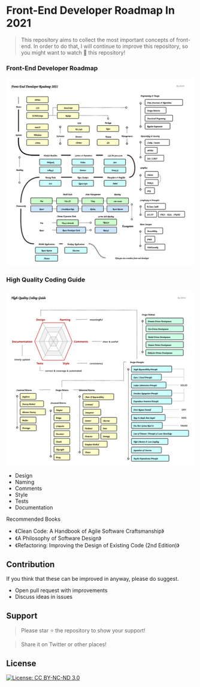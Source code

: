 
# Front-End Developer Roadmap In 2021

> This repository aims to collect the most important concepts of front-end. In order to do that, I will continue to improve this repository, so you might want to watch 🔭 this repository!

### Front-End Developer Roadmap

![Front-End Developer Roadmap](./images/2021-frontend.svg)

### High Quality Coding Guide

![CodingGuide](./images/CodingGuide.svg)

* Design 
* Naming 
* Comments  
* Style 
* Tests 
* Documentation 

Recommended Books

* 《Clean Code: A Handbook of Agile Software Craftsmanship》
* 《A Philosophy of Software Design》
* 《Refactoring: Improving the Design of Existing Code (2nd Edition)》

## Contribution

If you think that these can be improved in anyway, please do suggest.

* Open pull request with improvements
* Discuss ideas in issues

## Support

> Please star ⭐️ the repository to show your support!

> Share it on Twitter or other places!

 ## License

[![License: CC BY-NC-ND 3.0](https://img.shields.io/badge/License-CC%20BY--NC--ND%203.0-lightgrey.svg)](https://creativecommons.org/licenses/by-nc-nd/3.0/)

